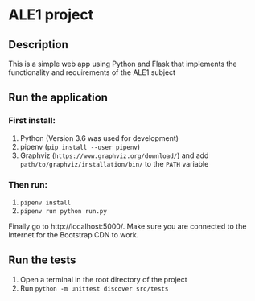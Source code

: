 # ALE1 project

## Description
This is a simple web app using Python and Flask that implements the functionality and requirements of the ALE1 subject

## Run the application

### First install:
1. Python (Version 3.6 was used for development)
2. pipenv (`pip install --user pipenv`)
3. Graphviz (`https://www.graphviz.org/download/`) and add `path/to/graphviz/installation/bin/` to the `PATH` variable

### Then run:
1. `pipenv install`
2. `pipenv run python run.py`

Finally go to http://localhost:5000/. Make 
sure you are connected to the Internet for the Bootstrap CDN to work.

## Run the tests

1. Open a terminal in the root directory of the project
2. Run `python -m unittest discover src/tests`